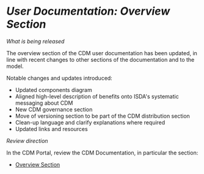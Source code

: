 # *User Documentation: Overview Section*

_What is being released_

The overview section of the CDM user documentation has been updated, in line with recent changes to other sections of the documentation and to the model.

Notable changes and updates introduced:

- Updated components diagram
- Aligned high-level description of benefits onto ISDA's systematic messaging about CDM
- New CDM governance section
- Move of versioning section to be part of the CDM distribution section
- Clean-up language and clarify explanations where required
- Updated links and resources

_Review direction_

In the CDM Portal, review the CDM Documentation, in particular the section:

- [Overview Section](https://docs.rosetta-technology.io/cdm/readme.html)
